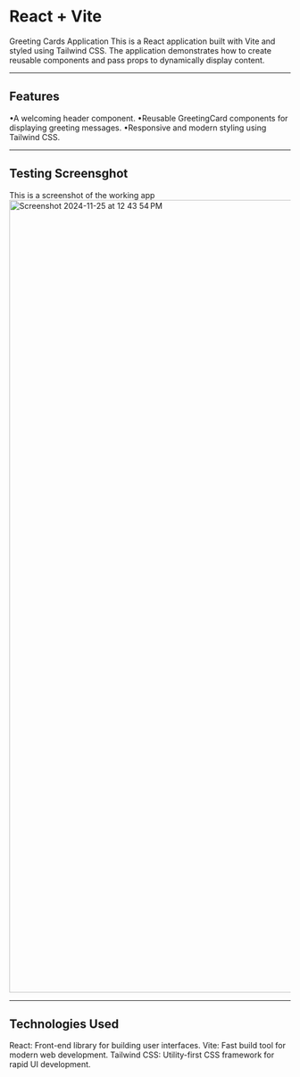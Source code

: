 # React + Vite
Greeting Cards Application
This is a React application built with Vite and styled using Tailwind CSS. The application demonstrates how to create reusable components and pass props to dynamically display content.
___

## Features
•A welcoming header component.
•Reusable GreetingCard components for displaying greeting messages.
•Responsive and modern styling using Tailwind CSS.
___

## Testing Screensghot
This is a screenshot of the working app
<img width="1420" alt="Screenshot 2024-11-25 at 12 43 54 PM" src="https://github.com/user-attachments/assets/31e3da27-5ec5-41f1-b885-c253f63625ba">
___

## Technologies Used
React: Front-end library for building user interfaces.
Vite: Fast build tool for modern web development.
Tailwind CSS: Utility-first CSS framework for rapid UI development.
